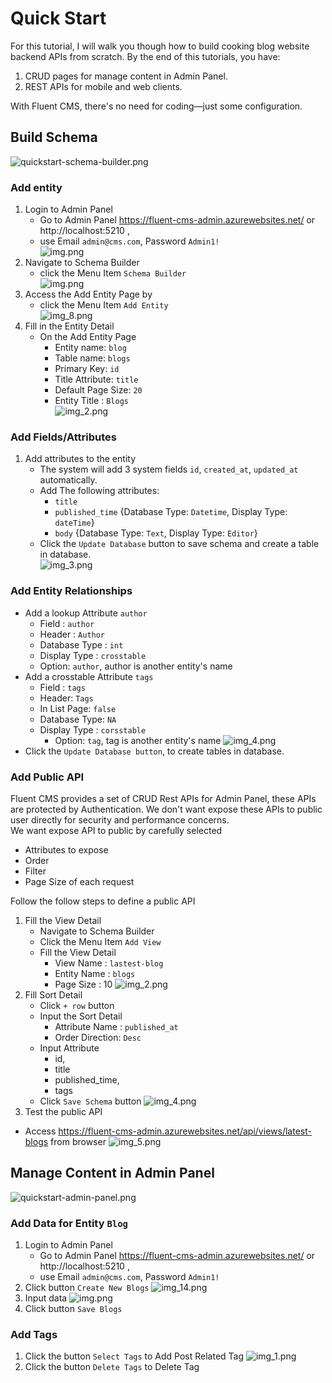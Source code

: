 # Quick Start
For this tutorial, I will walk you though how to build cooking blog website backend APIs from scratch.
By the end of this tutorials, you have:
1. CRUD pages for manage content in Admin Panel.
2. REST APIs for mobile and web clients.

With Fluent CMS, there's no need for coding—just some configuration.

## Build Schema
![quickstart-schema-builder.png](diagrams%2Fquickstart-schema-builder.png)
### Add entity
1. Login to Admin Panel
    - Go to Admin Panel https://fluent-cms-admin.azurewebsites.net/ or http://localhost:5210 ,
    - use Email `admin@cms.com`, Password `Admin1!`         
      ![img.png](screenshots/admin_panel_login.png)
2. Navigate to Schema Builder
    - click the Menu Item  `Schema Builder`         
      ![img.png](screenshots/admin_panel_home.png)
3. Access the Add Entity Page by
    - click the Menu Item  `Add Entity`      
      ![img_8.png](screenshots/schema_builder_home.png)
4. Fill in the Entity Detail
    - On the Add Entity Page
        - Entity name: `blog`
        - Table name: `blogs`
        - Primary Key: `id`
        - Title Attribute: `title`
        - Default Page Size: `20`
        - Entity Title : `Blogs`                
      ![img_2.png](screenshots/img_2.png)
### Add Fields/Attributes
1. Add attributes to the entity
    - The system will add 3 system fields `id`, `created_at`, `updated_at` automatically.
    - Add The following attributes:
        - `title`
        - `published_time`   {Database Type: `Datetime`, Display Type: `dateTime`}
        - `body` {Database Type: `Text`, Display Type: `Editor`}
    - Click the `Update Database` button to save schema and create a table in database.  
   ![img_3.png](screenshots/img_3.png)
### Add Entity Relationships
   - Add a lookup Attribute `author`
     - Field : `author`
     - Header : `Author`
     - Database Type : `int`
     - Display Type : `crosstable`
     - Option: `author`, author is another entity's name
   - Add a crosstable Attribute `tags`
     - Field : `tags`
     - Header: `Tags`
     - In List Page: `false`
     - Database Type: `NA`
     - Display Type : `corsstable`
       - Option: `tag`, tag is another entity's name
![img_4.png](screenshots/img_4.png)
   - Click the `Update Database button`, to create tables in database.
### Add Public API
Fluent CMS provides a set of CRUD Rest APIs for Admin Panel, these APIs are protected by Authentication.
We don't want expose these APIs to public user directly for security and performance concerns.  
We want expose API to public by carefully selected
- Attributes to expose
- Order
- Filter
- Page Size of each request

Follow the follow steps to define a public API
1. Fill the View Detail
    - Navigate to Schema Builder
    - Click the Menu Item `Add View`
    - Fill the View Detail
        - View Name : `lastest-blog`
        - Entity Name : `blogs`
        - Page Size : 10
    ![img_2.png](img_2.png)
2. Fill Sort Detail
    - Click `+ row` button
    - Input the Sort Detail
        - Attribute Name : `published_at`
        - Order Direction: `Desc`
    - Input Attribute 
      - id,
      - title
      - published_time,
      - tags
    - Click `Save Schema` button
   ![img_4.png](img_4.png)
3. Test the public API
- Access https://fluent-cms-admin.azurewebsites.net/api/views/latest-blogs from browser
![img_5.png](img_5.png)

## Manage Content in Admin Panel
![quickstart-admin-panel.png](diagrams%2Fquickstart-admin-panel.png)

### Add Data for Entity `Blog`
1. Login to Admin Panel
   - Go to Admin Panel https://fluent-cms-admin.azurewebsites.net/ or http://localhost:5210 ,
   - use Email `admin@cms.com`, Password `Admin1!`         
2. Click button `Create New Blogs` 
![img_14.png](screenshots/admin_panel_entity_list.png "Entity List Page")
3. Input data
![img.png](img.png)
4. Click button `Save Blogs`

### Add Tags
1. Click the button `Select Tags` to Add Post Related Tag
![img_1.png](img_1.png)
2. Click the button `Delete Tags` to Delete Tag